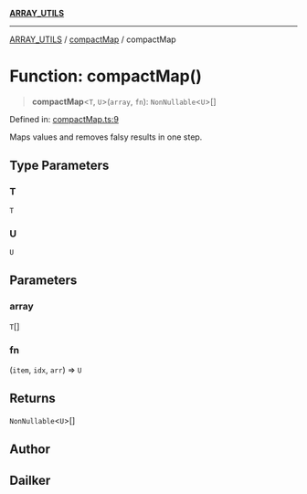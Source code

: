 [**ARRAY_UTILS**](../../README.md)

***

[ARRAY_UTILS](../../README.md) / [compactMap](../README.md) / compactMap

# Function: compactMap()

> **compactMap**\<`T`, `U`\>(`array`, `fn`): `NonNullable`\<`U`\>[]

Defined in: [compactMap.ts:9](https://github.com/dailker/everyutil/blob/f33ff2a1c373a0e08c438de945fcd1ee70900b4c/src/array/compactMap.ts#L9)

Maps values and removes falsy results in one step.

## Type Parameters

### T

`T`

### U

`U`

## Parameters

### array

`T`[]

### fn

(`item`, `idx`, `arr`) => `U`

## Returns

`NonNullable`\<`U`\>[]

## Author

## Dailker
